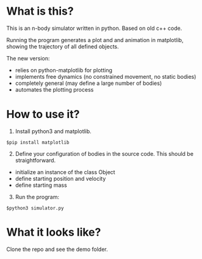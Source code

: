 # What is this?

This is an n-body simulator written in python. Based on old c++ code.

Running the program generates a plot and and animation in matplotlib, showing the trajectory of all defined objects.

The new version:
 - relies on python-matplotlib for plotting
 - implements free dynamics (no constrained movement, no static bodies)
 - completely general (may define a large number of bodies)
 - automates the plotting process

# How to use it?

1. Install python3 and matplotlib.

`$pip install matplotlib`

2. Define your configuration of bodies in the source code. This should be straightforward.
 - initialize an instance of the class Object
 - define starting position and velocity
 - define starting mass

3. Run the program:

`$python3 simulator.py`

# What it looks like?

Clone the repo and see the demo folder.
